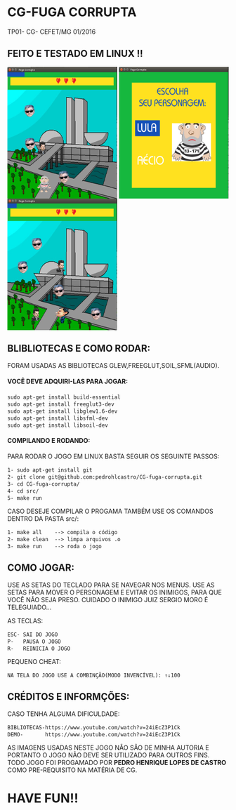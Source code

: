 # CG-FUGA CORRUPTA
TP01- CG- CEFET/MG 01/2016

<h2>FEITO E TESTADO EM LINUX !!</h2>

<img align="center" src="https://github.com/pedrohlcastro/CG-fuga-corrupta/blob/master/screenshots/print1.png?raw=true" width="250" height="300"/>
<img align="center" src="https://github.com/pedrohlcastro/CG-fuga-corrupta/blob/master/screenshots/print2.png?raw=true" width="250" height="300"/>
<img align="center" src="https://github.com/pedrohlcastro/CG-fuga-corrupta/blob/master/screenshots/print3.png?raw=true" width="250" height="300"/>

<h2>BLIBLIOTECAS E COMO RODAR:</h2>

FORAM USADAS AS BIBLIOTECAS GLEW,FREEGLUT,SOIL,SFML(AUDIO).
<h4>VOCÊ DEVE ADQUIRI-LAS PARA JOGAR:</h4>
	
	sudo apt-get install build-essential
	sudo apt-get install freeglut3-dev
	sudo apt-get install libglew1.6-dev
	sudo apt-get install libsfml-dev
	sudo apt-get install libsoil-dev

<h4>COMPILANDO E RODANDO:</h4>

PARA RODAR O JOGO EM LINUX BASTA SEGUIR OS SEGUINTE PASSOS:
	
	1- sudo apt-get install git
	2- git clone git@github.com:pedrohlcastro/CG-fuga-corrupta.git
	3- cd CG-fuga-corrupta/
	4- cd src/
	5- make run

CASO DESEJE COMPILAR O PROGAMA TAMBÉM USE OS COMANDOS DENTRO DA PASTA src/:

	1- make all    --> compila o código
	2- make clean  --> limpa arquivos .o
	3- make run    --> roda o jogo

<h2>COMO JOGAR:</h2>
USE AS SETAS DO TECLADO PARA SE NAVEGAR NOS MENUS.
USE AS SETAS PARA MOVER O PERSONAGEM E EVITAR OS INIMIGOS, PARA QUE VOCÊ NÃO SEJA PRESO. CUIDADO O INIMIGO JUIZ SERGIO MORO É TELEGUIADO...

AS TECLAS:

	ESC- SAI DO JOGO
	P-   PAUSA O JOGO
	R-   REINICIA O JOGO

PEQUENO CHEAT:

	NA TELA DO JOGO USE A COMBINÇÃO(MODO INVENCÍVEL): ↑↓100

<h2>CRÉDITOS E INFORMÇÕES:</h2>
CASO TENHA ALGUMA DIFICULDADE:
		
	BIBLIOTECAS-https://www.youtube.com/watch?v=24iEcZ3P1Ck
	DEMO-	    https://www.youtube.com/watch?v=24iEcZ3P1Ck
	
AS IMAGENS USADAS NESTE JOGO NÃO SÃO DE MINHA AUTORIA E PORTANTO O JOGO NÃO DEVE SER UTILIZADO PARA OUTROS FINS. TODO JOGO FOI PROGAMADO POR <strong>PEDRO HENRIQUE LOPES DE CASTRO</strong> COMO PRE-REQUISITO NA MATÉRIA DE CG.

<h1>HAVE FUN!!</h1>
	
	

